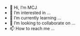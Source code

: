 - 👋 Hi, I’m MCJ
- 👀 I’m interested in ...
- 🌱 I’m currently learning ...
- 💞️ I’m looking to collaborate on ...
- 📫 How to reach me ...

<!---
195514723qq/195514723qq is a ✨ special ✨ repository because its `README.md` (this file) appears on your GitHub profile.
You can click the Preview link to take a look at your changes.
--->
